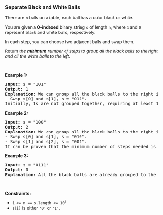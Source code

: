 
<h3>Separate Black and White Balls</h3>
<div><p>There are <code>n</code> balls on a table, each ball has a color black or white.</p>
<p>You are given a <strong>0-indexed</strong> binary string <code>s</code> of length <code>n</code>, where <code>1</code> and <code>0</code> represent black and white balls, respectively.</p>
<p>In each step, you can choose two adjacent balls and swap them.</p>
<p>Return <em>the <strong>minimum</strong> number of steps to group all the black balls to the right and all the white balls to the left</em>.</p>
<p> </p>
<p><strong>Example 1:</strong></p>
<pre><strong>Input:</strong> s = "101"
<strong>Output:</strong> 1
<strong>Explanation:</strong> We can group all the black balls to the right in the following way:
- Swap s[0] and s[1], s = "011".
Initially, 1s are not grouped together, requiring at least 1 step to group them to the right.</pre>
<p><strong>Example 2:</strong></p>
<pre><strong>Input:</strong> s = "100"
<strong>Output:</strong> 2
<strong>Explanation:</strong> We can group all the black balls to the right in the following way:
- Swap s[0] and s[1], s = "010".
- Swap s[1] and s[2], s = "001".
It can be proven that the minimum number of steps needed is 2.
</pre>
<p><strong>Example 3:</strong></p>
<pre><strong>Input:</strong> s = "0111"
<strong>Output:</strong> 0
<strong>Explanation:</strong> All the black balls are already grouped to the right.
</pre>
<p> </p>
<p><strong>Constraints:</strong></p>
<ul>
<li><code>1 &lt;= n == s.length &lt;= 10<sup>5</sup></code></li>
<li><code>s[i]</code> is either <code>'0'</code> or <code>'1'</code>.</li>
</ul>
</div>
